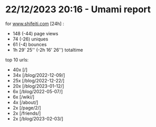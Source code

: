 # 22/12/2023 20:16 - Umami report
for www.shifeiti.com [24h] :

 - 148 (-44) page views
 - 74 (-26) uniques
 - 61 (-4) bounces
 - 1h 29' 25'' (-2h 16' 26'') totaltime


top 10 urls:
 - 40x [/]
 - 34x [/blog/2022-12-09/]
 - 25x [/blog/2022-12-22/]
 - 20x [/blog/2023-01-12/]
 - 6x [/blog/2022-05-07/]
 - 6x [/wiki/]
 - 4x [/about/]
 - 2x [/page/2/]
 - 2x [/friends/]
 - 2x [/blog/2023-02-03/]


